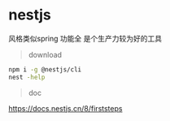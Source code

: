 # nestjs

风格类似spring 功能全 是个生产力较为好的工具

> download

``` bash
npm i -g @nestjs/cli
nest -help
```

> doc

https://docs.nestjs.cn/8/firststeps
